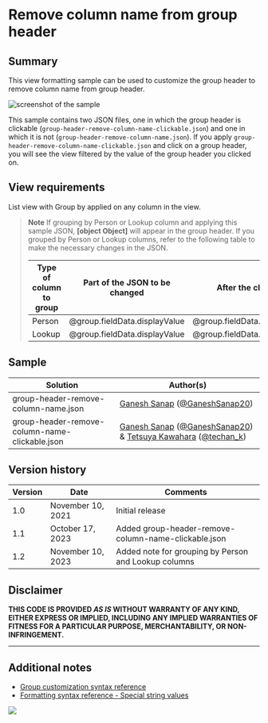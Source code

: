 # Remove column name from group header

## Summary

This view formatting sample can be used to customize the group header to remove column name from group header.

![screenshot of the sample](./assets/screenshot.png)

This sample contains two JSON files, one in which the group header is clickable (`group-header-remove-column-name-clickable.json`) and one in which it is not (`group-header-remove-column-name.json`). If you apply `group-header-remove-column-name-clickable.json` and click on a group header, you will see the view filtered by the value of the group header you clicked on.

## View requirements

List view with Group by applied on any column in the view.

> **Note**
> If grouping by Person or Lookup column and applying this sample JSON, **[object Object]** will appear in the group header. If you grouped by Person or Lookup columns, refer to the following table to make the necessary changes in the JSON.
> 
> | Type of column to group | Part of the JSON to be changed | After the change |
> | --- | --- | --- |
> | Person | @group.fieldData.displayValue | @group.fieldData.title |
> | Lookup | @group.fieldData.displayValue | @group.fieldData.lookupValue |

## Sample

Solution|Author(s)
--------|---------
group-header-remove-column-name.json | [Ganesh Sanap](https://github.com/ganesh-sanap) ([@GaneshSanap20](https://twitter.com/GaneshSanap20))
group-header-remove-column-name-clickable.json | [Ganesh Sanap](https://github.com/ganesh-sanap) ([@GaneshSanap20](https://twitter.com/GaneshSanap20)) & [Tetsuya Kawahara](https://github.com/tecchan1107) ([@techan_k](https://twitter.com/techan_k))

## Version history

Version |Date          |Comments
--------|--------------|--------------------------------
1.0     |November 10, 2021 |Initial release
1.1     |October 17, 2023 |Added group-header-remove-column-name-clickable.json
1.2     |November 10, 2023 |Added note for grouping by Person and Lookup columns

## Disclaimer

**THIS CODE IS PROVIDED *AS IS* WITHOUT WARRANTY OF ANY KIND, EITHER EXPRESS OR IMPLIED, INCLUDING ANY IMPLIED WARRANTIES OF FITNESS FOR A PARTICULAR PURPOSE, MERCHANTABILITY, OR NON-INFRINGEMENT.**

---

## Additional notes

- [Group customization syntax reference](https://learn.microsoft.com/sharepoint/dev/declarative-customization/view-group-formatting)
- [Formatting syntax reference - Special string values](https://learn.microsoft.com/sharepoint/dev/declarative-customization/formatting-syntax-reference#special-string-values)

<img src="https://pnptelemetry.azurewebsites.net/list-formatting/view-samples/group-header-remove-column-name" />
